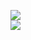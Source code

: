 [![](https://img.shields.io/badge/Made%20With-Github%20Spray-lightgrey.svg?style=for-the-badge&logo=github)](https://github.com/Annihil/github-spray#28016)  
[![](https://i.imgur.com/2DrTn0Z.gif)](https://github.com/Annihil/github-spray)